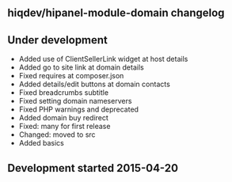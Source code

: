 hiqdev/hipanel-module-domain changelog
--------------------------------------

## Under development

- Added use of ClientSellerLink widget at host details
- Added go to site link at domain details
- Fixed requires at composer.json
- Added details/edit buttons at domain contacts
- Fixed breadcrumbs subtitle
- Fixed setting domain nameservers
- Fixed PHP warnings and deprecated
- Added domain buy redirect
- Fixed: many for first release
- Changed: moved to src
- Added basics

## Development started 2015-04-20

